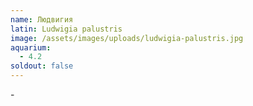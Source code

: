```yaml
---
name: Людвигия
latin: Ludwigia palustris
image: /assets/images/uploads/ludwigia-palustris.jpg
aquarium:
  - 4.2
soldout: false
---
```

\-
